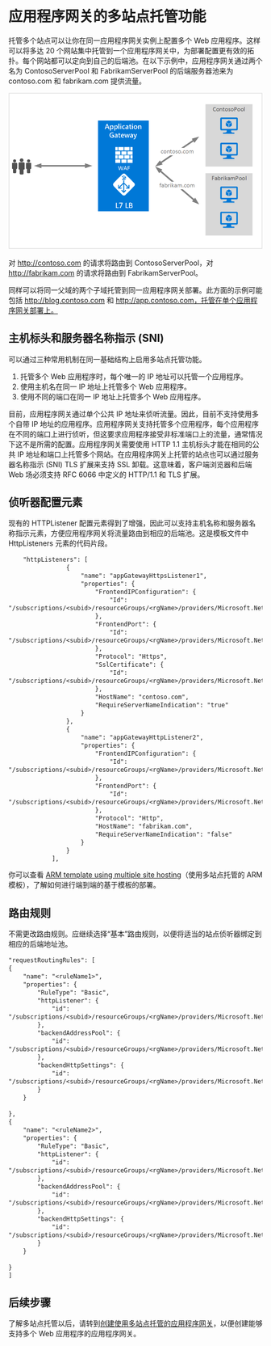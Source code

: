 <properties
   pageTitle="在应用程序网关上托管多个站点 | Azure"
   description="此页概述了应用程序网关的多站点支持。"
   documentationCenter="na"
   services="application-gateway"
   authors="amsriva"
   manager="rossort"
   editor="amsriva"/>
<tags
   ms.service="application-gateway"
   ms.devlang="na"
   ms.topic="hero-article"
   ms.tgt_pltfrm="na"
   ms.workload="infrastructure-services"
   ms.date="10/04/2016"
   wacn.date="11/21/2016"
   ms.author="amsriva"/>

# 应用程序网关的多站点托管功能

托管多个站点可以让你在同一应用程序网关实例上配置多个 Web 应用程序。这样可以将多达 20 个网站集中托管到一个应用程序网关中，为部署配置更有效的拓扑。每个网站都可以定向到自己的后端池。在以下示例中，应用程序网关通过两个名为 ContosoServerPool 和 FabrikamServerPool 的后端服务器池来为 contoso.com 和 fabrikam.com 提供流量。

![imageURLroute](./media/application-gateway-multi-site-overview/multisite.png)

对 http://contoso.com 的请求将路由到 ContosoServerPool，对 http://fabrikam.com 的请求将路由到 FabrikamServerPool。

同样可以将同一父域的两个子域托管到同一应用程序网关部署。此方面的示例可能包括 http://blog.contoso.com 和 http://app.contoso.com，托管在单个应用程序网关部署上。


## 主机标头和服务器名称指示 (SNI)
可以通过三种常用机制在同一基础结构上启用多站点托管功能。

1. 托管多个 Web 应用程序时，每个唯一的 IP 地址可以托管一个应用程序。
2. 使用主机名在同一 IP 地址上托管多个 Web 应用程序。
3. 使用不同的端口在同一 IP 地址上托管多个 Web 应用程序。

目前，应用程序网关通过单个公共 IP 地址来侦听流量。因此，目前不支持使用多个自带 IP 地址的应用程序。应用程序网关支持托管多个应用程序，每个应用程序在不同的端口上进行侦听，但这要求应用程序接受非标准端口上的流量，通常情况下这不是所需的配置。应用程序网关需要使用 HTTP 1.1 主机标头才能在相同的公共 IP 地址和端口上托管多个网站。在应用程序网关上托管的站点也可以通过服务器名称指示 (SNI) TLS 扩展来支持 SSL 卸载。这意味着，客户端浏览器和后端 Web 场必须支持 RFC 6066 中定义的 HTTP/1.1 和 TLS 扩展。

  

## 侦听器配置元素

现有的 HTTPListener 配置元素得到了增强，因此可以支持主机名称和服务器名称指示元素，方便应用程序网关将流量路由到相应的后端池。这是模板文件中 HttpListeners 元素的代码片段。

 		"httpListeners": [
                    {
                        "name": "appGatewayHttpsListener1",
                        "properties": {
                            "FrontendIPConfiguration": {
                                "Id": "/subscriptions/<subid>/resourceGroups/<rgName>/providers/Microsoft.Network/applicationGateways/applicationGateway1/frontendIPConfigurations/DefaultFrontendPublicIP"
                            },
                            "FrontendPort": {
                                "Id": "/subscriptions/<subid>/resourceGroups/<rgName>/providers/Microsoft.Network/applicationGateways/applicationGateway1/frontendPorts/appGatewayFrontendPort443'"
                            },
                            "Protocol": "Https",
                            "SslCertificate": {
                                "Id": "/subscriptions/<subid>/resourceGroups/<rgName>/providers/Microsoft.Network/applicationGateways/applicationGateway1/sslCertificates/appGatewaySslCert1'"
                            },
                            "HostName": "contoso.com",
                            "RequireServerNameIndication": "true"
                        }
                    },
                    {
                        "name": "appGatewayHttpListener2",
                        "properties": {
                            "FrontendIPConfiguration": {
                                "Id": "/subscriptions/<subid>/resourceGroups/<rgName>/providers/Microsoft.Network/applicationGateways/applicationGateway1/frontendIPConfigurations/appGatewayFrontendIP'"
                            },
                            "FrontendPort": {
                                "Id": "/subscriptions/<subid>/resourceGroups/<rgName>/providers/Microsoft.Network/applicationGateways/applicationGateway1/frontendPorts/appGatewayFrontendPort80'"
                            },
                            "Protocol": "Http",
                            "HostName": "fabrikam.com",
                            "RequireServerNameIndication": "false"
                        }
                    }
                ],

	


你可以查看 [ARM template using multiple site hosting](https://github.com/Azure/azure-quickstart-templates/blob/master/201-application-gateway-multihosting)（使用多站点托管的 ARM 模板），了解如何进行端到端的基于模板的部署。

## 路由规则

不需更改路由规则。应继续选择“基本”路由规则，以便将适当的站点侦听器绑定到相应的后端地址池。

	"requestRoutingRules": [
	{
		"name": "<ruleName1>",
		"properties": {
			"RuleType": "Basic",
			"httpListener": {
				"id": "/subscriptions/<subid>/resourceGroups/<rgName>/providers/Microsoft.Network/applicationGateways/applicationGateway1/httpListeners/appGatewayHttpsListener1')]"
			},
			"backendAddressPool": {
				"id": "/subscriptions/<subid>/resourceGroups/<rgName>/providers/Microsoft.Network/applicationGateways/applicationGateway1/backendAddressPools/ContosoServerPool')]"
			},
			"backendHttpSettings": {
				"id": "/subscriptions/<subid>/resourceGroups/<rgName>/providers/Microsoft.Network/applicationGateways/applicationGateway1/backendHttpSettingsCollection/appGatewayBackendHttpSettings')]"
			}
		}

	},
	{
		"name": "<ruleName2>",
		"properties": {
			"RuleType": "Basic",
			"httpListener": {
				"id": "/subscriptions/<subid>/resourceGroups/<rgName>/providers/Microsoft.Network/applicationGateways/applicationGateway1/httpListeners/appGatewayHttpListener2')]"
			},
			"backendAddressPool": {
				"id": "/subscriptions/<subid>/resourceGroups/<rgName>/providers/Microsoft.Network/applicationGateways/applicationGateway1/backendAddressPools/FabrikamServerPool')]"
			},
			"backendHttpSettings": {
				"id": "/subscriptions/<subid>/resourceGroups/<rgName>/providers/Microsoft.Network/applicationGateways/applicationGateway1/backendHttpSettingsCollection/appGatewayBackendHttpSettings')]"
			}
		}

	}
	]
	
## 后续步骤 

了解多站点托管以后，请转到[创建使用多站点托管的应用程序网关](/documentation/articles/application-gateway-create-multisite-azureresourcemanager-powershell/)，以便创建能够支持多个 Web 应用程序的应用程序网关。

<!---HONumber=Mooncake_0905_2016-->
